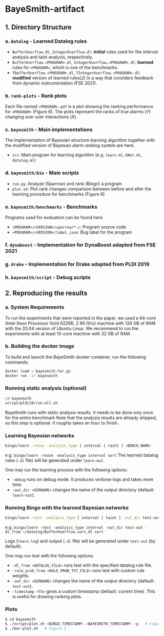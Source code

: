 # BayeSmith-artifact

## 1. Directory Structure
### a. `datalog` - Learned Datalog rules
- `BufferOverflow.dl`, `IntegerOverflow.dl`: **initial** rules used for the interval analysis and taint analysis, respectively.
- `BufferOverflow.<PROGRAM>.dl`, `IntegerOverflow.<PROGRAM>.dl`: **learned** rules for `<PROGRAM>`, which is one of the benchmarks.
- `TBufferOverflow.<PROGRAM>.dl`, `TIntegerOverflow.<PROGRAM>.dl`: **modified** version of learned rules(*2*) in a way that considers feedback from dynamic instrumentation (FSE 2021).

### b. `rank-plots` - Rank plots
Each file named `<PROGRAM>.pdf` is a plot showing the ranking performance for `<PROGRAM>` (Figure 6).
The plots represent the ranks of true alarms (*Y*) changing over user interactions (*X*).

### c. `bayesmith` - Main implementations
The implementation of Bayesian structure learning algorithm together with the modified version of Bayesian alarm ranking system are here.
- `src`: Main program for learning algorithm (e.g. `learn.ml`, `bNet.ml`, `datalog.ml`)

### d. `bayesmith/bin` - Main scripts
- `run.py`: Analyze (Sparrow) and rank (Bingo) a program
- `plot.sh`: Plot rank changes comparison between before and after the learning procedure for benchmarks (Figure 6)

### e. `bayesmith/benchmarks` - Benchmarks
Programs used for evaluation can be found here.
- `<PROGRAM>/<VERSION>/sparrow/*.c`: Program source code
- `<PROGRAM>/<VERSION>/label.json`: Bug label for the program

### f. `dynaboost` - Implementation for DynaBoost adapted from FSE 2021

### g. `drake` - Implementation for Drake adapted from PLDI 2019

### h. `bayesmith/script` - Debug scripts

## 2. Reproducing the results
### a. System Requirements

To run the experiments that were reported in the paper, we used a 64-core (Intel Xeon Processor Gold 6226R, 2.90 Ghz) machine with 128 GB of RAM with the 20.04 version of Ubuntu Linux. We recommend to run the experiments with at least 10-core machine with 32 GB of RAM.

### b. Building the docker image
To build and launch the BayeSmith docker container, run the following commands:
```sh
docker load < bayesmith.tar.gz
docker run -it bayesmith
```

### Running static analysis (optional)
```sh
cd bayesmith
script/pldi19/run-all.sh
```
BayeSmith runs with static analysis results.
It needs to be done only once for the entire benchmark
Note that the analysis results are already shipped, so this step is optional.
It roughly takes an hour to finish.

### Learning Bayesian networks
```sh
bingo/learn -reuse -analysis_type [ interval | taint ] <BENCH_NAME>
```
e.g. `bingo/learn -reuse -analysis_type interval sort`
The learned datalog rules (`.dl` file) will be generated under `learn-out`.

One may run the learning process with the following options:
- `-debug` runs on debug mode. It produces verbose logs and takes more time.
- `-out_dir <DIRNAME>` changes the name of the output directory (default: `learn-out`).

### Running Bingo with the learned Bayesian networks
```sh
bingo/learn -test -analysis_type [ interval | taint ] -out_dir test-out <BENCH_NAME>
```
e.g. `bingo/learn -test -analysis_type interval -out_dir test-out -dl_from ~/datalog/BufferOverflow.sort.dl sort`

Logs (`learn.log`) and output (`.dl` file) will be generated under `test-out` (by default).

One may run test with the following options:
- `-dl_from <DATALOG_FILE>` runs test with the specified datalog rule file.
- `-rule_prob_from <RULE_PROB_TXT_FILE>` runs test with custom rule weights.
- `-out_dir <DIRNAME>` changes the name of the output directory (default: `test-out`).
- `-timestamp <TS>` gives a custom timestamp (default: current time). This is useful for drawing ranking plots.

### Plots

```sh
$ cd bayesmith
$ ./script/plot.sh <BINGO_TIMESTAMP> <BAYESMITH_TIMESTAMP> -p   # Figure 6
$ ./bar-plot.sh   # Figure 5
```
